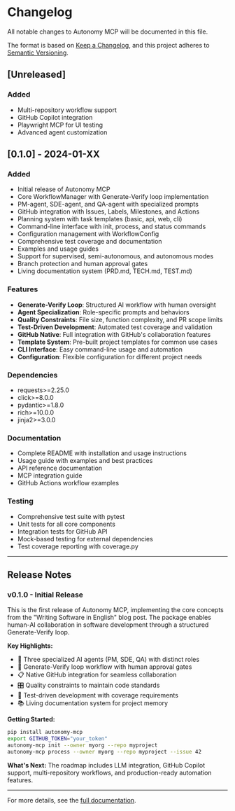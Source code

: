 # Changelog

All notable changes to Autonomy MCP will be documented in this file.

The format is based on [Keep a Changelog](https://keepachangelog.com/en/1.0.0/),
and this project adheres to [Semantic Versioning](https://semver.org/spec/v2.0.0.html).

## [Unreleased]

### Added
- Multi-repository workflow support
- GitHub Copilot integration
- Playwright MCP for UI testing
- Advanced agent customization

## [0.1.0] - 2024-01-XX

### Added
- Initial release of Autonomy MCP
- Core WorkflowManager with Generate-Verify loop implementation
- PM-agent, SDE-agent, and QA-agent with specialized prompts
- GitHub integration with Issues, Labels, Milestones, and Actions
- Planning system with task templates (basic, api, web, cli)
- Command-line interface with init, process, and status commands
- Configuration management with WorkflowConfig
- Comprehensive test coverage and documentation
- Examples and usage guides
- Support for supervised, semi-autonomous, and autonomous modes
- Branch protection and human approval gates
- Living documentation system (PRD.md, TECH.md, TEST.md)

### Features
- **Generate-Verify Loop**: Structured AI workflow with human oversight
- **Agent Specialization**: Role-specific prompts and behaviors
- **Quality Constraints**: File size, function complexity, and PR scope limits
- **Test-Driven Development**: Automated test coverage and validation
- **GitHub Native**: Full integration with GitHub's collaboration features
- **Template System**: Pre-built project templates for common use cases
- **CLI Interface**: Easy command-line usage and automation
- **Configuration**: Flexible configuration for different project needs

### Dependencies
- requests>=2.25.0
- click>=8.0.0
- pydantic>=1.8.0
- rich>=10.0.0
- jinja2>=3.0.0

### Documentation
- Complete README with installation and usage instructions
- Usage guide with examples and best practices
- API reference documentation
- MCP integration guide
- GitHub Actions workflow examples

### Testing
- Comprehensive test suite with pytest
- Unit tests for all core components
- Integration tests for GitHub API
- Mock-based testing for external dependencies
- Test coverage reporting with coverage.py

---

## Release Notes

### v0.1.0 - Initial Release

This is the first release of Autonomy MCP, implementing the core concepts from the "Writing Software in English" blog post. The package enables human-AI collaboration in software development through a structured Generate-Verify loop.

**Key Highlights:**
- 🤖 Three specialized AI agents (PM, SDE, QA) with distinct roles
- 🔄 Generate-Verify loop workflow with human approval gates
- 📋 Native GitHub integration for seamless collaboration
- 🎛️ Quality constraints to maintain code standards
- 🧪 Test-driven development with coverage requirements
- 📚 Living documentation system for project memory

**Getting Started:**
```bash
pip install autonomy-mcp
export GITHUB_TOKEN="your_token"
autonomy-mcp init --owner myorg --repo myproject
autonomy-mcp process --owner myorg --repo myproject --issue 42
```

**What's Next:**
The roadmap includes LLM integration, GitHub Copilot support, multi-repository workflows, and production-ready automation features.

---

For more details, see the [full documentation](https://github.com/mehulbhardwaj/autonomy#readme).
